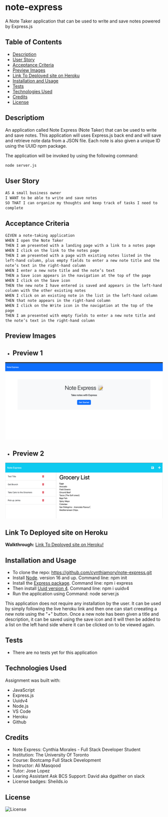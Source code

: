 # note-express
A Note Taker application that can be used to write and save notes powered by Express.js
## Table of Contents

- [Description](#description)
- [User Story](#user-story)
- [Acceptance Criteria](#acceptance-criteria)
- [Preview Images](#preview-images) 
- [Link To Deployed site on Heroku](#link-to-deployed-site-on-heroku)
- [Installation and Usage](#installation-and-usage)
- [Tests](#tests)
- [Technologies Used](#technologies-used)
- [Credits](#credits)
- [License](#license)

## Descriptiom

An application called Note Express (Note Taker) that can be used to write and save notes. This application will uses Express.js back end and will save and retrieve note data from a JSON file. Each note is also given a unique ID using the UUID npm package.

The application will be invoked by using the following command:

```bash
node server.js
```

## User Story

```
AS A small business owner
I WANT to be able to write and save notes
SO THAT I can organize my thoughts and keep track of tasks I need to complete
```

## Acceptance Criteria

```
GIVEN a note-taking application
WHEN I open the Note Taker
THEN I am presented with a landing page with a link to a notes page
WHEN I click on the link to the notes page
THEN I am presented with a page with existing notes listed in the left-hand column, plus empty fields to enter a new note title and the note’s text in the right-hand column
WHEN I enter a new note title and the note’s text
THEN a Save icon appears in the navigation at the top of the page
WHEN I click on the Save icon
THEN the new note I have entered is saved and appears in the left-hand column with the other existing notes
WHEN I click on an existing note in the list in the left-hand column
THEN that note appears in the right-hand column
WHEN I click on the Write icon in the navigation at the top of the page
THEN I am presented with empty fields to enter a new note title and the note’s text in the right-hand column
```

## Preview Images
- ## Preview 1
![Website Preview Image](./images/preview-1.png)
- ## Preview 2
![Website Preview Image](./images/preview-2.png)

## Link To Deployed site on Heroku
**Walkthrough:** [Link To Deployed site on Heroku!](https://....) 


## Installation and Usage
- To clone the repo: https://github.com/cynthiamory/note-express.git
- Install [Node](https://nodejs.org/en). version 16 and up. Command line: npm init 
- Install the [Express package](https://www.npmjs.com/package/express). Command line: npm i express
- Then install [Uuid version 4](https://www.npmjs.com/package/uuidv4). Command line: npm i uuidv4
- Run the application using Command: node server.js

This application does not require any installation by the user. It can be used by simply following the live heroku link and then one can start creeating a new note using the "+" button. Once a new note has been given a title and description, it can be saved using the save icon and it will then be added to a list on the left hand side where it can be clicked on to be viewed again.

## Tests
- There are no tests yet for this application

## Technologies Used
Assignment was built with:
- JavaScript
- Express.js
- Uuidv4
- Node.js
- VS Code
- Heroku
- Github


## Credits
- Note Express: Cynthia Morales - Full Stack Developer Student
- Institution: The University Of Toronto
- Course: Bootcamp Full Stack Development
- Instructor: Ali Masqood
- Tutor: Jose Lopez 
- Learing Assistant Ask BCS Support: David aka dgaither on slack
- License badges: Sheilds.io


## License

![License](https://img.shields.io/badge/License-MIT-9cf.svg)